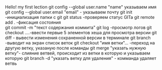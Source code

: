 Hello! my first lection 
git config --global user.name "name" указываем имя
git config --global user.email "email" - указываем почту
git init -инициализация папки с git
git status -проверяем статус GITa
git remote add .  -фиксация состояния   
git commit -m "текст содержания коммита"
git log -просмотр логов
git checkout ....-ввести первые 5 элементов хеша для просмотра версии
git diff - вывести изменения сохраненной версии в терминале
git branch -выводит на экран список веток
git checkout "имя ветки"... -переход на другую ветку, указаную после команды
git merge "указать нужную ветку"- слияние ветвей, происходит из ветки в которую и указываем которую
git branch -d "указать ветку для удаления" - комманда удаляет ветвь